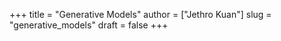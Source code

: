 +++
title = "Generative Models"
author = ["Jethro Kuan"]
slug = "generative_models"
draft = false
+++
